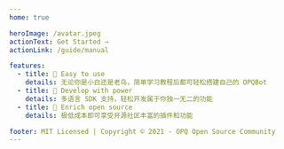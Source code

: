 ```yaml
---
home: true

heroImage: /avatar.jpeg
actionText: Get Started →
actionLink: /guide/manual

features:
  - title: 🍭 Easy to use
    details: 无论你是小白还是老鸟，简单学习教程后都可轻松搭建自己的 OPQBot
  - title: 🚀 Develop with power
    details: 多语言 SDK 支持，轻松开发属于你独一无二的功能
  - title: 🌈 Enrich open source
    details: 极低成本即可享受开源社区丰富的插件和功能

footer: MIT Licensed | Copyright © 2021 - OPQ Open Source Community
---
```


<IndexMounted />

<MicroApp />
